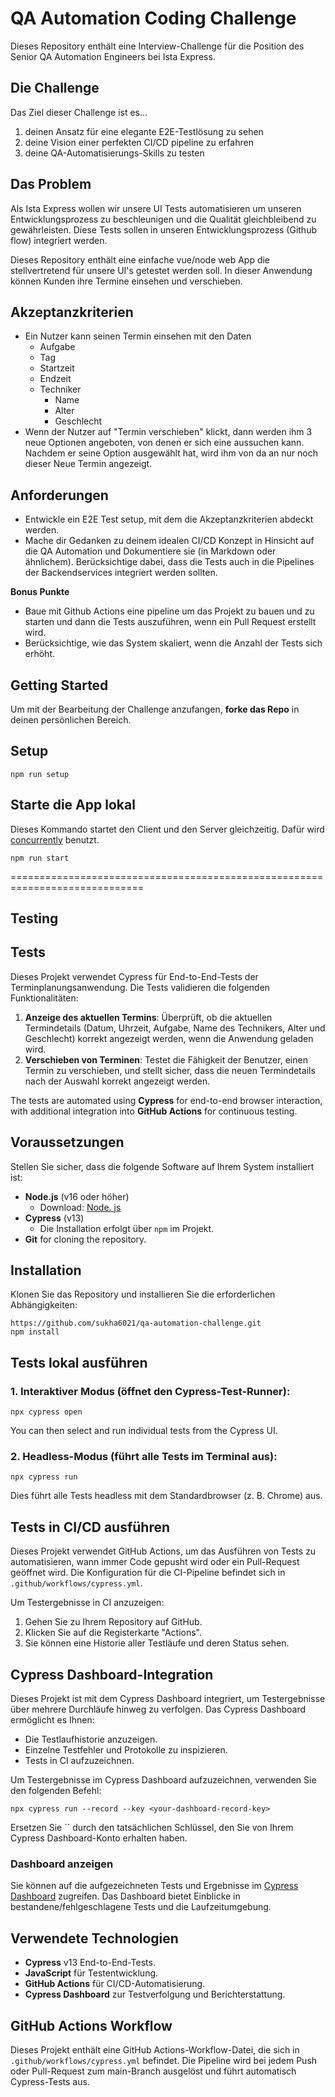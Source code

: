 # QA Automation Coding Challenge

Dieses Repository enthält eine Interview-Challenge für die Position des Senior QA Automation Engineers bei Ista Express.

## Die Challenge

Das Ziel dieser Challenge ist es...

1. deinen Ansatz für eine elegante E2E-Testlösung zu sehen
1. deine Vision einer perfekten CI/CD pipeline zu erfahren
1. deine QA-Automatisierungs-Skills zu testen

## Das Problem

Als Ista Express wollen wir unsere UI Tests automatisieren um unseren Entwicklungsprozess zu beschleunigen und die Qualität gleichbleibend zu gewährleisten.
Diese Tests sollen in unseren Entwicklungsprozess (Github flow) integriert werden.

Dieses Repository enthält eine einfache vue/node web App die stellvertretend für unsere UI's getestet werden soll. In dieser Anwendung können Kunden ihre Termine einsehen und verschieben.

## Akzeptanzkriterien

- Ein Nutzer kann seinen Termin einsehen mit den Daten
  - Aufgabe
  - Tag
  - Startzeit
  - Endzeit
  - Techniker
    - Name
    - Alter
    - Geschlecht
- Wenn der Nutzer auf "Termin verschieben" klickt, dann werden ihm 3 neue Optionen angeboten, von denen er sich eine aussuchen kann.
  Nachdem er seine Option ausgewählt hat, wird ihm von da an nur noch dieser Neue Termin angezeigt.

## Anforderungen

- Entwickle ein E2E Test setup, mit dem die Akzeptanzkriterien abdeckt werden.
- Mache dir Gedanken zu deinem idealen CI/CD Konzept in Hinsicht auf die QA Automation und Dokumentiere sie (in Markdown oder ähnlichem).
  Berücksichtige dabei, dass die Tests auch in die Pipelines der Backendservices integriert werden sollten.

**Bonus Punkte**

- Baue mit Github Actions eine pipeline um das Projekt zu bauen und zu starten und dann die Tests auszuführen, wenn ein Pull Request erstellt wird.
- Berücksichtige, wie das System skaliert, wenn die Anzahl der Tests sich erhöht.

## Getting Started

Um mit der Bearbeitung der Challenge anzufangen, **forke das Repo** in deinen persönlichen Bereich.

## Setup

```
npm run setup
```

## Starte die App lokal

Dieses Kommando startet den Client und den Server gleichzeitig. Dafür wird [concurrently](https://github.com/kimmobrunfeldt/concurrently) benutzt.

```
npm run start
```
=============================================================================
## Testing

## Tests

Dieses Projekt verwendet Cypress für End-to-End-Tests der Terminplanungsanwendung. Die Tests validieren die folgenden Funktionalitäten:

1. **Anzeige des aktuellen Termins**: Überprüft, ob die aktuellen Termindetails (Datum, Uhrzeit, Aufgabe, Name des Technikers, Alter und Geschlecht) korrekt angezeigt werden, wenn die Anwendung geladen wird.
2. **Verschieben von Terminen**: Testet die Fähigkeit der Benutzer, einen Termin zu verschieben, und stellt sicher, dass die neuen Termindetails nach der Auswahl korrekt angezeigt werden.

The tests are automated using **Cypress** for end-to-end browser interaction, with additional integration into **GitHub Actions** for continuous testing.

## Voraussetzungen

Stellen Sie sicher, dass die folgende Software auf Ihrem System installiert ist:

- **Node.js** (v16 oder höher)
  - Download: [Node. js](https://nodejs.org/)
- **Cypress** (v13)
  - Die Installation erfolgt über `npm` im Projekt.
- **Git** for cloning the repository.

## Installation

Klonen Sie das Repository und installieren Sie die erforderlichen Abhängigkeiten:

`https://github.com/sukha6021/qa-automation-challenge.git`\
`npm install`

## Tests lokal ausführen

### 1. Interaktiver Modus (öffnet den Cypress-Test-Runner):

`npx cypress open`


You can then select and run individual tests from the Cypress UI.

### 2. Headless-Modus (führt alle Tests im Terminal aus):

`npx cypress run`

Dies führt alle Tests headless mit dem Standardbrowser (z. B. Chrome) aus.

## Tests in CI/CD ausführen

Dieses Projekt verwendet GitHub Actions, um das Ausführen von Tests zu automatisieren, wann immer Code gepusht wird oder ein Pull-Request geöffnet wird. Die Konfiguration für die CI-Pipeline befindet sich in `.github/workflows/cypress.yml`.

Um Testergebnisse in CI anzuzeigen:
1. Gehen Sie zu Ihrem Repository auf GitHub.
2. Klicken Sie auf die Registerkarte "Actions".
3. Sie können eine Historie aller Testläufe und deren Status sehen.

## Cypress Dashboard-Integration

Dieses Projekt ist mit dem Cypress Dashboard integriert, um Testergebnisse über mehrere Durchläufe hinweg zu verfolgen. Das Cypress Dashboard ermöglicht es Ihnen:
- Die Testlaufhistorie anzuzeigen.
- Einzelne Testfehler und Protokolle zu inspizieren.
- Tests in CI aufzuzeichnen.

Um Testergebnisse im Cypress Dashboard aufzuzeichnen, verwenden Sie den folgenden Befehl:

`npx cypress run --record --key <your-dashboard-record-key>`


Ersetzen Sie  \`<your-dashboard-record-key>\` durch den tatsächlichen Schlüssel, den Sie von Ihrem Cypress Dashboard-Konto erhalten haben.

### Dashboard anzeigen
Sie können auf die aufgezeichneten Tests und Ergebnisse im [Cypress Dashboard]((https://cloud.cypress.io/projects/jj2id2/)) zugreifen. Das Dashboard bietet Einblicke in bestandene/fehlgeschlagene Tests und die Laufzeitumgebung.


## Verwendete Technologien

- **Cypress** v13 End-to-End-Tests.
- **JavaScript** für Testentwicklung.
- **GitHub Actions** für CI/CD-Automatisierung.
- **Cypress Dashboard** zur Testverfolgung und Berichterstattung.

## GitHub Actions Workflow

Dieses Projekt enthält eine GitHub Actions-Workflow-Datei, die sich in `.github/workflows/cypress.yml` befindet. Die Pipeline wird bei jedem Push oder Pull-Request zum main-Branch ausgelöst und führt automatisch Cypress-Tests aus.